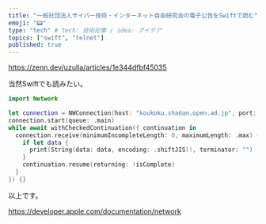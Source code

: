 ```yaml
---
title: "一般社団法人サイバー技術・インターネット自由研究会の電子公告をSwiftで読む"
emoji: "📟"
type: "tech" # tech: 技術記事 / idea: アイデア
topics: ["swift", "telnet"]
published: true
---
```


https://zenn.dev/uzulla/articles/1e344dfbf45035

当然Swiftでも読みたい。

```swift
import Network

let connection = NWConnection(host: "koukoku.shadan.open.ad.jp", port: 23, using: .tcp)
connection.start(queue: .main)
while await withCheckedContinuation({ continuation in
  connection.receive(minimumIncompleteLength: 0, maximumLength: .max) { data, _, isComplete, _ in
    if let data {
      print(String(data: data, encoding: .shiftJIS)!, terminator: "")
    }
    continuation.resume(returning: !isComplete)
  }
}) {}
```

以上です。

https://developer.apple.com/documentation/network
